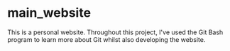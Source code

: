 # main_website
This is a personal website. Throughout this project, I've used the Git Bash program to learn more about Git whilst also developing the website.